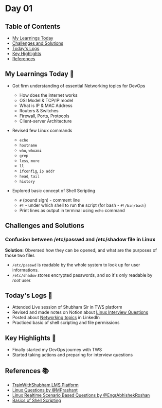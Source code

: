 # Day 01


## Table of Contents
- [My Learnings Today](#my-learnings-today)
- [Challenges and Solutions](#challenges-and-solutions)
- [Today's Logs](#today's-logs)
- [Key Highlights](#key-highlights)
- [References](#references)



## My Learnings Today 🎯
- Got firm understanding of essential Networking topics for DevOps
  - How does the internet works
  - OSI Model & TCP/IP model
  - What is IP & MAC Address
  - Routers & Switches
  - Firewall, Ports, Protocols
  - Client-server Architecture

- Revised few Linux commands
  - `echo`
  - `hostname`
  - `who`, `whoami`
  - `grep`
  - `less`, `more`
  - `ll`
  - `ifconfig`, `ip addr`
  - `head`, `tail`
  - `history`

- Explored basic concept of Shell Scripting
  - `#` (pound sign) - comment line
  - `#!` - under which shell to run the script (for bash - `#!/bin/bash`)
  - Print lines as output in terminal using `echo` command



## Challenges and Solutions

### Confusion between /etc/passwd and /etc/shadow file in Linux

**Solution:** Obversed how they can be opened, and what are the purposes of those two files

  - `/etc/passwd` is readable by the whole system to look up for user informations.
  - `/etc/shadow` stores encrypted passwords, and so it's only readable by *root* user.



## Today's Logs 📅
- Attended Live session of Shubham Sir in TWS platform
- Revised and made notes on Notion about [Linux Interview Questions](https://probable-triangle-e15.notion.site/Linux-Interview-Questions-1878eb4c4a9d8090b861cd30ba328b34)
- Posted about [Networking topics](https://www.linkedin.com/posts/soumo-sarkar_networking-for-devops-during-the-activity-7289173327850442752-zLno?utm_source=share&utm_medium=member_desktop) in LinkedIn
- Practiced basic of shell scripting and file permissions



## Key Highlights 🌟
- Finally started my DevOps journey with TWS
- Started taking actions and preparing for interview questions



## References 📚
- [TrainWithShubham LMS Platform](https://www.trainwithshubham.com/)
- [Linux Questions by @MPrashant](https://youtu.be/vo9F_l_wwZs?si=awp9usIl6xShF5Jw)
- [Linux Realtime Scenario Based Questions by @EngrAbhishekRoshan](https://youtu.be/cFhWlBkeGxA?si=di1_roxbPCbCQG1J)
- [Basics of Shell Scripting](https://youtu.be/PmD0zcNBYwg?si=IxbspBN4ZbbH7FFh)
